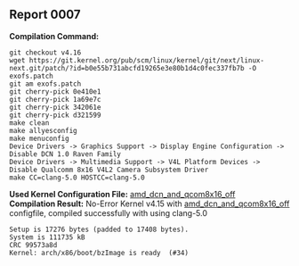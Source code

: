 ## Report 0007 #  
**Compilation Command:**
```
git checkout v4.16
wget https://git.kernel.org/pub/scm/linux/kernel/git/next/linux-next.git/patch/?id=b0e55b731abcfd19265e3e80b1d4c0fec337fb7b -O exofs.patch  
git am exofs.patch
git cherry-pick 0e410e1
git cherry-pick 1a69e7c
git cherry-pick 342061e
git cherry-pick d321599
make clean
make allyesconfig
make menuconfig
Device Drivers -> Graphics Support -> Display Engine Configuration -> Disable DCN 1.0 Raven Family
Device Drivers -> Multimedia Support -> V4L Platform Devices -> Disable Qualcomm 8x16 V4L2 Camera Subsystem Driver
make CC=clang-5.0 HOSTCC=clang-5.0
```  
**Used Kernel Configuration File:** [amd_dcn_and_qcom8x16_off](../../../config-files/v4.15/dcn10_qcom8x16_off_config)  
**Compilation Result:** No-Error Kernel v4.15 with [amd_dcn_and_qcom8x16_off](../../../config-files/v4.15/dcn10_qcom8x16_off_config) configfile, compiled successfully with using clang-5.0
```
Setup is 17276 bytes (padded to 17408 bytes).
System is 111735 kB
CRC 99573a8d
Kernel: arch/x86/boot/bzImage is ready  (#34)
```
